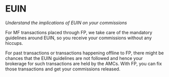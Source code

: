 # EUIN
*Understand the implications of EUIN on your commissions*

For MF transactions placed through FP, we take care of the mandatory guidelines around EUIN, so you receive your commissions without any hiccups.

For past transactions or transactions happening offline to FP, there might be chances that the EUIN guidelines are not followed and hence your brokerage for such transactions are held by the AMCs. With FP, you can fix those transactions and get your commissions released.

